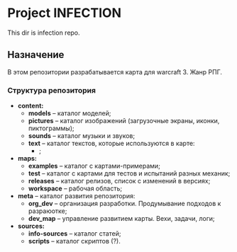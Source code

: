 # Project INFECTION
This dir is infection repo.

## Назначение
В этом репозитории разрабатывается карта для warcraft 3. Жанр РПГ.

### Структура репозитория
* **content:**
   * **models**  &ndash; каталог моделей;
   * **pictures** &ndash; каталог изображений (загрузочные экраны, иконки, пиктограммы);
   * **sounds** &ndash; каталог музыки и звуков;
   * **text** &ndash; каталог текстов, которые используются в карте:
      * ;
* **maps:**
   * **examples** &ndash; каталог с картами-примерами;
   * **test** &ndash; каталог с картами для тестов и испытаний разных механик;
   * **releases**  &ndash; каталог релизов, список с изменений в версиях;
   * **workspace** &ndash; рабочая область;
* **meta** &ndash; каталог развития репозитория:
   * **org_dev** &ndash; организация разработки. Продумывание подходов к разраюотке;
   * **dev_map** &ndash; управление развитием карты. Вехи, задачи, логи;
* **sources:**
   * **info-sources**  &ndash; каталог статей;
   * **scripts** &ndash; каталог скриптов (?).